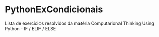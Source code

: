 # PythonExCondicionais
Lista de exercícios resolvidos da matéria Computarional Thinking Using Python - IF / ELIF / ELSE
